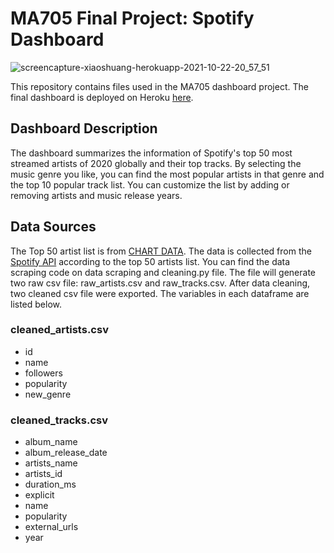 # MA705 Final Project: Spotify Dashboard
![screencapture-xiaoshuang-herokuapp-2021-10-22-20_57_51](https://user-images.githubusercontent.com/16827556/138536256-bb7f5d0e-0b89-48f9-a42e-eb1d39c1eb71.png)

This repository contains files used in the MA705 dashboard project. The final dashboard is deployed on Heroku [here](https://xiaoshuang.herokuapp.com/).

## Dashboard Description

The dashboard summarizes the information of Spotify's top 50 most streamed artists of 2020 globally and their top tracks. By selecting the music genre you like, you can find the most popular artists in that genre and the top 10 popular track list. You can customize the list by adding or removing artists and music release years.

## Data Sources

The Top 50 artist list is from [CHART DATA](https://chartdata.org/2020/12/02/spotifys-top-50-artists-of-2020/).
The data is collected from the [Spotify API](https://developer.spotify.com/documentation/web-api/reference/#category-artists) according to the top 50 artists list. You can find the data scraping code on data scraping and cleaning.py file. The file will generate two raw csv file: raw_artists.csv and raw_tracks.csv. After data cleaning, two cleaned csv file were exported. The variables in each dataframe are listed below.


### cleaned_artists.csv

- id
- name
- followers
- popularity
- new_genre

### cleaned_tracks.csv

- album_name	
- album_release_date
- artists_name
- artists_id
- duration_ms
- explicit	
- name
- popularity
- external_urls
- year

